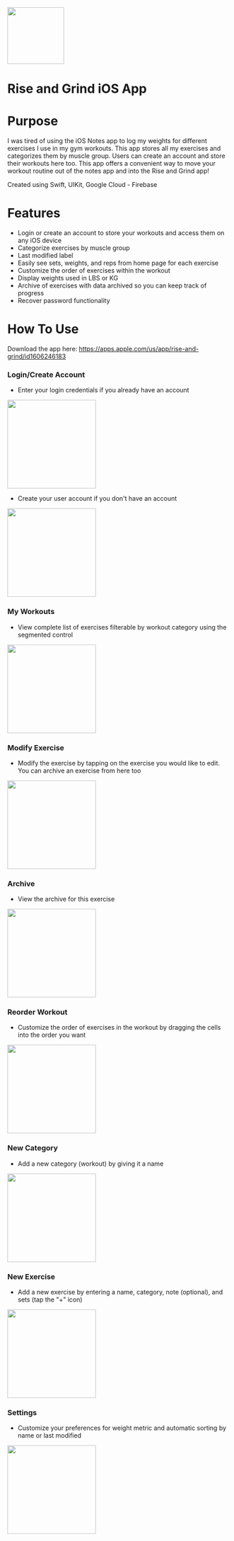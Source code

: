 <img src="https://user-images.githubusercontent.com/71997310/195446667-a330011b-bf29-4e90-b278-0946664c7a07.png" width="128"/>

# Rise and Grind iOS App

# Purpose

I was tired of using the iOS Notes app to log my weights for different exercises I use in my gym workouts. This app stores all my exercises and categorizes them by muscle group. Users can create an account and store their workouts here too. This app offers a convenient way to move your workout routine out of the notes app and into the Rise and Grind app!

Created using Swift, UIKit, Google Cloud - Firebase

# Features
- Login or create an account to store your workouts and access them on any iOS device
- Categorize exercises by muscle group 
- Last modified label
- Easily see sets, weights, and reps from home page for each exercise
- Customize the order of exercises within the workout
- Display weights used in LBS or KG
- Archive of exercises with data archived so you can keep track of progress
- Recover password functionality

# How To Use
Download the app here: https://apps.apple.com/us/app/rise-and-grind/id1606246183

### Login/Create Account
- Enter your login credentials if you already have an account 
<img src="https://user-images.githubusercontent.com/71997310/195449023-abb9ac62-6a7e-43a3-8401-53441bbfb5af.PNG" width="200"/>

- Create your user account if you don't have an account
<img src="https://user-images.githubusercontent.com/71997310/195449083-a46f8f40-297d-453f-9866-ef7ef299f80d.PNG" width="200"/>

### My Workouts
- View complete list of exercises filterable by workout category using the segmented control
<img src="https://user-images.githubusercontent.com/71997310/195449121-5cbd806f-8002-4e0c-ab8a-0b3a3e93dc74.PNG" width="200"/>

### Modify Exercise
- Modify the exercise by tapping on the exercise you would like to edit. You can archive an exercise from here too
<img src="https://user-images.githubusercontent.com/71997310/195449159-06b78245-8178-46f1-92c5-48d3e18d8ac3.PNG" width="200"/>

### Archive
- View the archive for this exercise
<img src="https://user-images.githubusercontent.com/71997310/195449197-1d9979c8-af3d-43d3-af70-b6c0b1b4e683.PNG" width="200"/>

### Reorder Workout
- Customize the order of exercises in the workout by dragging the cells into the order you want
<img src="https://user-images.githubusercontent.com/71997310/195449218-6f863a51-87ac-45c2-a4d8-1e178502418b.PNG" width="200"/>

### New Category
- Add a new category (workout) by giving it a name
<img src="https://user-images.githubusercontent.com/71997310/195449261-c3e857d2-5521-4ccf-9316-fb8f6f0672c2.PNG" width="200"/>

### New Exercise
- Add a new exercise by entering a name, category, note (optional), and sets (tap the "+" icon)
<img src="https://user-images.githubusercontent.com/71997310/195449301-8c38494d-9138-4550-8369-7a15600d3e1e.PNG" width="200"/>

### Settings
- Customize your preferences for weight metric and automatic sorting by name or last modified
<img src="https://user-images.githubusercontent.com/71997310/195449338-1b1071c8-c3dc-4a80-b113-b8c900fb3f46.PNG" width="200"/>








